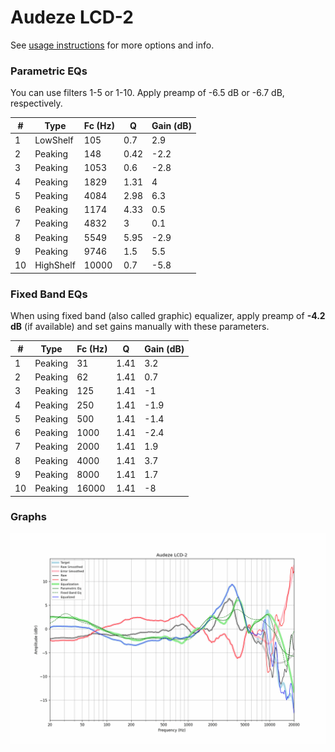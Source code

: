 # Audeze LCD-2
See [usage instructions](https://github.com/jaakkopasanen/AutoEq#usage) for more options and info.

### Parametric EQs
You can use filters 1-5 or 1-10. Apply preamp of -6.5 dB or -6.7 dB, respectively.

|   # | Type      |   Fc (Hz) |    Q |   Gain (dB) |
|-----|-----------|-----------|------|-------------|
|   1 | LowShelf  |       105 | 0.7  |         2.9 |
|   2 | Peaking   |       148 | 0.42 |        -2.2 |
|   3 | Peaking   |      1053 | 0.6  |        -2.8 |
|   4 | Peaking   |      1829 | 1.31 |         4   |
|   5 | Peaking   |      4084 | 2.98 |         6.3 |
|   6 | Peaking   |      1174 | 4.33 |         0.5 |
|   7 | Peaking   |      4832 | 3    |         0.1 |
|   8 | Peaking   |      5549 | 5.95 |        -2.9 |
|   9 | Peaking   |      9746 | 1.5  |         5.5 |
|  10 | HighShelf |     10000 | 0.7  |        -5.8 |

### Fixed Band EQs
When using fixed band (also called graphic) equalizer, apply preamp of **-4.2 dB** (if available) and set gains manually with these parameters.

|   # | Type    |   Fc (Hz) |    Q |   Gain (dB) |
|-----|---------|-----------|------|-------------|
|   1 | Peaking |        31 | 1.41 |         3.2 |
|   2 | Peaking |        62 | 1.41 |         0.7 |
|   3 | Peaking |       125 | 1.41 |        -1   |
|   4 | Peaking |       250 | 1.41 |        -1.9 |
|   5 | Peaking |       500 | 1.41 |        -1.4 |
|   6 | Peaking |      1000 | 1.41 |        -2.4 |
|   7 | Peaking |      2000 | 1.41 |         1.9 |
|   8 | Peaking |      4000 | 1.41 |         3.7 |
|   9 | Peaking |      8000 | 1.41 |         1.7 |
|  10 | Peaking |     16000 | 1.41 |        -8   |

### Graphs
![](./Audeze%20LCD-2.png)
